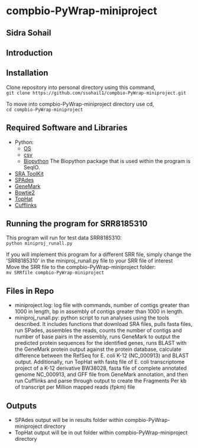 # compbio-PyWrap-miniproject
## Sidra Sohail

## Introduction


## Installation
Clone repository into personal directory using this command,  
`git clone https://github.com/ssohail1/compbio-PyWrap-miniproject.git`  

To move into compbio-PyWrap-miniproject directory use cd,  
`cd compbio-PyWrap-miniproject`

## Required Software and Libraries
- Python: 
    - [OS](https://docs.python.org/3/library/os.html)
    - [csv](https://docs.python.org/3/library/csv.html)
    - [Biopython](http://biopython.org/DIST/docs/tutorial/Tutorial.html)
    The Biopython package that is used within the program is SeqIO.
- [SRA ToolKit](https://github.com/ncbi/sra-tools/wiki/01.-Downloading-SRA-Toolkit)
- [SPAdes](https://github.com/ablab/spades)
- [GeneMark](http://exon.gatech.edu/GeneMark/license_download.cgi)
- [Bowtie2](https://ccb.jhu.edu/software/tophat/manual.shtml)
- [TopHat](http://ccb.jhu.edu/software/tophat/index.shtml)
- [Cufflinks](http://cole-trapnell-lab.github.io/cufflinks/)

## Running the program for SRR8185310
This program will run for test data SRR8185310:  
`python miniproj_runall.py`

If you will implement this program for a different SRR file, simply change the 'SRR8185310' in the miniproj_runall.py file to your SRR file of interest  
Move the SRR file to the compbio-PyWrap-miniproject folder:  
`mv SRRfile compbio-PyWrap-miniproject`

## Files in Repo
- miniproject.log: log file with commands, number of contigs greater than 1000 in length, bp in assembly of contigs greater than 1000 in length.
- miniproj_runall.py: python script to run analyses using the tools described. It includes functions that download SRA files, pulls fasta files, run SPades, assembles the reads, counts the number of contigs and number of base pairs in the assembly, runs GeneMark to output the predicted protein sequences for the identified genes, runs BLAST with the GeneMark protein output against the protein database, calculate difference between the RefSeq for E. coli K-12 (NC_000913) and BLAST output. Additionally, run TopHat with fastq file of E. coli transcriptome project of a K-12 derivative BW38028, fasta file of complete annotated genome NC_000913, and GFF file from GeneMark annotation, and then run Cufflinks and parse through output to create the Fragments Per kb of transcript per Million mapped reads (fpkm) file

## Outputs
- SPAdes output will be in results folder within compbio-PyWrap-miniproject directory
- TopHat output will be in out folder within compbio-PyWrap-miniproject directory
